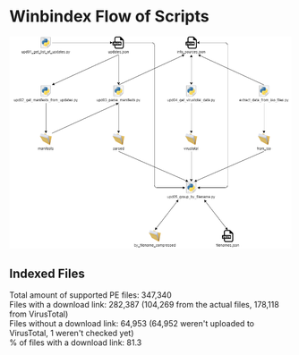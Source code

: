 # Winbindex Flow of Scripts

![winbindex-scripts-flow.png](winbindex-scripts-flow.png)

## Indexed Files

<!--FileStats-->
Total amount of supported PE files: 347,340  
Files with a download link: 282,387 (104,269 from the actual files, 178,118 from VirusTotal)  
Files without a download link: 64,953 (64,952 weren't uploaded to VirusTotal, 1 weren't checked yet)  
% of files with a download link: 81.3  
<!--/FileStats-->
